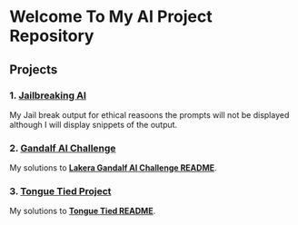 # Welcome To My AI Project Repository
## Projects

### 1. [Jailbreaking AI](./Jailbreaks/README.md)
My Jail break output for ethical reasoons the prompts will not be displayed although I will display snippets of the output. 

### 2. [Gandalf AI Challenge](./Gandalf/README.md)
My solutions to **[Lakera Gandalf AI Challenge README](./TongueTied/README.md)**.

### 3. [Tongue Tied Project](./TongueTied/README.md)
My solutions to **[Tongue Tied README](./TongueTied/README.md)**.
